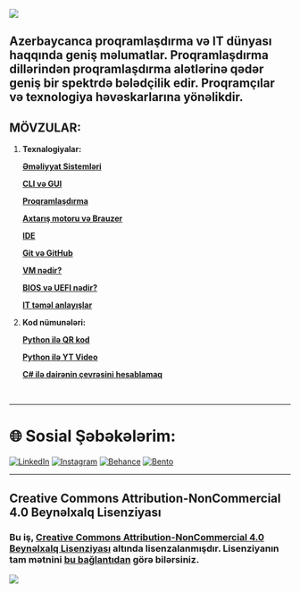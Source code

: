 ![](https://i.imgur.com/JZhk3lj.jpeg)

## Azerbaycanca proqramlaşdırma və IT dünyası haqqında geniş məlumatlar. Proqramlaşdırma dillərindən proqramlaşdırma alətlərinə qədər geniş bir spektrdə bələdçilik edir. Proqramçılar və texnologiya həvəskarlarına yönəlikdir.

## **MÖVZULAR:**

1. **Texnalogiyalar:**

   [**Əməliyyat Sistemləri**](https://github.com/knvmrt/my-developedia-azerbaijan/blob/master/Docs/POST-1.md)

   [**CLI və GUI**](https://github.com/knvmrt/my-developedia-azerbaijan/blob/master/Docs/POST-2.md)

   [**Proqramlaşdırma**](https://github.com/knvmrt/my-developedia-azerbaijan/blob/master/Docs/POST-3.md)

   [**Axtarış motoru və Brauzer**](https://github.com/knvmrt/my-developedia-azerbaijan/blob/master/Docs/POST-4.md)

   [**IDE**](https://github.com/knvmrt/my-developedia-azerbaijan/blob/master/Docs/POST-5.md)

   [**Git və GitHub**](https://github.com/knvmrt/my-developedia-azerbaijan/blob/master/Docs/POST-6.md)

   [**VM nədir?**](https://github.com/knvmrt/my-developedia-azerbaijan/blob/master/Docs/POST-10.md)

   [**BIOS və UEFI nədir?**](https://github.com/knvmrt/my-developedia-azerbaijan/blob/master/Docs/POST-11.md)

   [**IT təməl anlayışlar**](https://github.com/knvmrt/my-developedia-azerbaijan/blob/master/Docs/POST-12.md)

2. **Kod nümunələri:**

   [**Python ilə QR kod**](https://github.com/knvmrt/my-developedia-azerbaijan/blob/master/Docs/POST-7.md)

   [**Python ilə YT Video**](https://github.com/knvmrt/my-developedia-azerbaijan/blob/master/Docs/POST-8.md)

   [**C# ilə dairənin çevrəsini hesablamaq**](https://github.com/knvmrt/my-developedia-azerbaijan/blob/master/Docs/POST-9.md)

</br>
<hr></hr>

# 🌐 Sosial Şəbəkələrim:

[![LinkedIn](https://img.shields.io/badge/LinkedIn-%230077B5.svg?style=for-the-badge&logo=linkedIn&logoColor=white)](https://linkedin.com/in/knvmrt)
[![Instagram](https://img.shields.io/badge/Instagram-%23E4405F.svg?style=for-the-badge&logo=instagram&logoColor=white)](https://instagram.com/knvmrt)
[![Behance](https://img.shields.io/badge/Behance-1769ff.svg?style=for-the-badge&logo=behance&logoColor=white)](https://behance.net/knvmrt)
[![Bento](https://img.shields.io/badge/Bento-%23151515.svg?style=for-the-badge&logo=bento&logoColor=white)](https://bento.me/knvmrt)

<hr></hr>

## Creative Commons Attribution-NonCommercial 4.0 Beynəlxalq Lisenziyası

### Bu iş, [Creative Commons Attribution-NonCommercial 4.0 Beynəlxalq Lisenziyası](https://creativecommons.org/licenses/by-nc/4.0/) altında lisenzalanmışdır. Lisenziyanın tam mətnini [bu bağlantıdan](https://creativecommons.org/licenses/by-nc/4.0/) görə bilərsiniz.

![](https://mirrors.creativecommons.org/presskit/buttons/88x31/svg/by-nc.svg)

